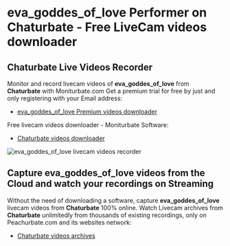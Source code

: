 # eva_goddes_of_love Performer on Chaturbate - Free LiveCam videos downloader

## Chaturbate Live Videos Recorder

Monitor and record livecam videos of **eva_goddes_of_love** from **Chaturbate** with Moniturbate.com
Get a premium trial for free by just and only registering with your Email address:
* [eva_goddes_of_love Premium videos downloader](https://moniturbate.com/request-demo-licence-key.html)

Free livecam videos downloader - Moniturbate Software:
* [Chaturbate videos downloader](https://moniturbate.com/moniturbate-download-software.html)

![eva_goddes_of_love livecam videos recorder](https://peachurnet.com/templates/moniturbate-software.png)


## Capture eva_goddes_of_love videos from the Cloud and watch your recordings on Streaming

Without the need of downloading a software, capture **eva_goddes_of_love** livecam videos from **Chaturbate** 100% online.
Watch Livecam archives from **Chaturbate** unlimitedly from thousands of existing recordings, only on Peachurbate.com and its websites network:
* [Chaturbate videos archives](https://peachurnet.com/)